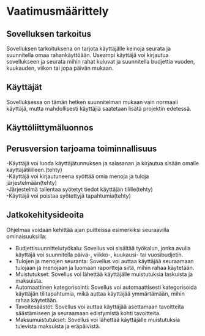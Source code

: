 # Vaatimusmäärittely
## Sovelluksen tarkoitus
Sovelluksen tarkoituksena on tarjota käyttäjälle keinoja seurata ja suunnitella omaa rahankäyttöään. Useampi käyttäjä voi kirjautua sovellukseen ja seurata mihin rahat kuluvat ja suunnitella budjettia vuoden, kuukauden, viikon tai jopa päivän mukaan.
## Käyttäjät
Sovelluksessa on tämän hetken suunnitelman mukaan vain normaali käyttäjä, mutta mahdollisesti käyttäjiä saatetaan lisätä projektin edetessä.
## Käyttöliittymäluonnos
## Perusversion tarjoama toiminnallisuus
-Käyttäjä voi luoda käyttäjätunnuksen ja salasanan ja kirjautua sisään omalle käyttäjätililleen.(tehty)\
-Käyttäjä voi kirjautuneena syöttää omia menoja ja tuloja järjestelmään(tehty)\
-Järjestelmä tallentaa syötetyt tiedot käyttäjän tilille(tehty)\
-Käyttäjä voi poistaa syötettyjä tapahtumia(tehty)
## Jatkokehitysideoita
Ohjelmaa voidaan kehittää ajan puitteissa esimerkiksi seuraavilla ominaisuuksilla:
- Budjettisuunnittelutyökalu: Sovellus voi sisältää työkalun, jonka avulla käyttäjä voi suunnitella päivä-, viikko-, kuukausi- tai vuosibudjetin.
- Tulojen ja menojen seuranta: Sovellus voi auttaa käyttäjää seuraamaan tulojaan ja menojaan ja luomaan raportteja siitä, mihin rahaa käytetään.
- Muistutukset: Sovellus voi lähettää käyttäjälle muistutuksia laskuista ja maksuista.
- Automaattinen kategorisointi: Sovellus voi automaattisesti kategorisoida käyttäjän tilitapahtumia, mikä auttaa käyttäjää ymmärtämään, mihin rahaa käytetään.
- Tavoitesäästöt: Sovellus voi auttaa käyttäjää asettamaan tavoitteita säästämiseen ja seuraamaan edistymistä kohti tavoitteita.
- Maksumuistutukset: Sovellus voi lähettää käyttäjälle muistutuksia tulevista maksuista ja eräpäivistä.


